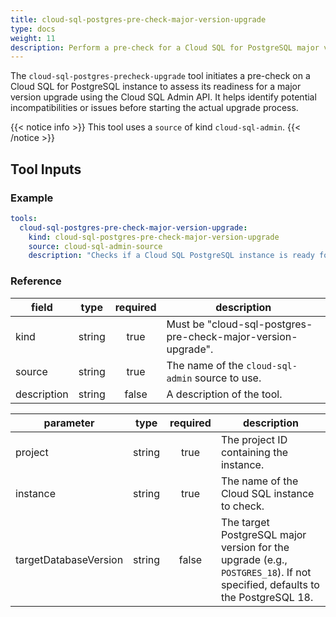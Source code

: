 ```yaml
---
title: cloud-sql-postgres-pre-check-major-version-upgrade
type: docs
weight: 11
description: Perform a pre-check for a Cloud SQL for PostgreSQL major version upgrade.
---
```


The `cloud-sql-postgres-precheck-upgrade` tool initiates a pre-check on a Cloud SQL for PostgreSQL
instance to assess its readiness for a major version upgrade using the Cloud SQL Admin API.
It helps identify potential incompatibilities or issues before starting the actual upgrade process.

{{< notice info >}}
This tool uses a `source` of kind `cloud-sql-admin`.
{{< /notice >}}

## Tool Inputs

### Example

```yaml
tools:
  cloud-sql-postgres-pre-check-major-version-upgrade:
    kind: cloud-sql-postgres-pre-check-major-version-upgrade
    source: cloud-sql-admin-source
    description: "Checks if a Cloud SQL PostgreSQL instance is ready for a major version upgrade to the specified target version."
```

### Reference

| **field**    | **type** | **required** | **description**                                           |
| ------------ | :------: | :----------: | --------------------------------------------------------- |
| kind         |  string  |     true     | Must be "cloud-sql-postgres-pre-check-major-version-upgrade". |
| source       |  string  |     true     | The name of the `cloud-sql-admin` source to use.          |
| description  |  string  |     false    | A description of the tool.                                |

| **parameter**           | **type** | **required** | **description**                                                                 |
| ----------------------- | :------: | :----------: | ------------------------------------------------------------------------------- |
| project                 |  string  |     true     | The project ID containing the instance.                                         |
| instance                    |  string  |     true     | The name of the Cloud SQL instance to check.                                    |
| targetDatabaseVersion   |  string  |     false     | The target PostgreSQL major version for the upgrade (e.g., `POSTGRES_18`).  If not specified, defaults to the PostgreSQL 18. |

